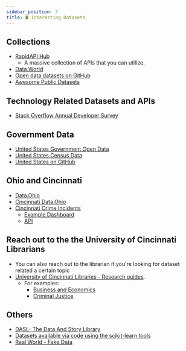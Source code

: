 ```yaml
---
sidebar_position: 3
title: 🛢 Interesting Datasets
---
```


## Collections
* [RapidAPI Hub](https://rapidapi.com/hub)
  * A massive collection of APIs that you can utilize.
* [Data.World](https://data.world/datasets/opendata)
* [Open data datasets on GitHub](https://github.com/collections/open-data)
* [Awesome Public Datasets](https://github.com/awesomedata/awesome-public-datasets)

## Technology Related Datasets and APIs
* [Stack Overflow Annual Developer Survey](https://insights.stackoverflow.com/survey)

## Government Data
* [United States Government Open Data](https://data.gov/)
* [United States Census Data](https://data.census.gov/cedsci/)
* [United States on GitHub](https://github.com/unitedstates)

## Ohio and Cincinnati
* [Data.Ohio](https://data.ohio.gov/wps/portal/gov/data/view)
* [Cincinnati Data.Ohio](https://data.cincinnati-oh.gov/browse?category=Thriving+Neighborhoods)
* [Cincinnati Crime Incidents](https://data.cincinnati-oh.gov/safety/PDI-Police-Data-Initiative-Crime-Incidents/k59e-2pvf)
  * [Example Dashboard](https://insights.cincinnati-oh.gov/stories/s/8eaa-xrvz)
  * [API](https://dev.socrata.com/foundry/data.cincinnati-oh.gov/k59e-2pvf)

## Reach out to the the University of Cincinnati Librarians
* You can also reach out to the librarian if you're looking for dataset related a certain topic
* [University of Cincinnati Libraries - Research guides](https://guides.libraries.uc.edu/).
  * For examples:
    * [Business and Economics](https://guides.libraries.uc.edu/c.php?g=411946)
    * [Criminal Justice](https://guides.libraries.uc.edu/criminal_justice_statistics)


## Others
* [DASL- The Data And Story Library](https://dasl.datadescription.com/)
* [Datasets available via code using the scikit-learn tools](https://scikit-learn.org/stable/modules/generated/sklearn.datasets.fetch_openml.html)
* [Real World - Fake Data](http://sonsofhierarchies.com/real-world-fake-data/)